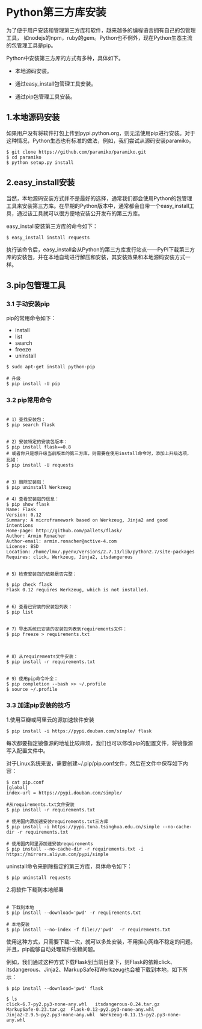 # Python第三方库安装

为了便于用户安装和管理第三方库和软件，越来越多的编程语言拥有自己的包管理工具，
如nodejs的npm，ruby的gem。Python也不例外，现在Python生态主流的包管理工具是pip。

Python中安装第三方库的方式有多种，具体如下。

- 本地源码安装。

- 通过easy_install包管理工具安装。

- 通过pip包管理工具安装。

## 1.本地源码安装

如果用户没有将软件打包上传到pypi.python.org，则无法使用pip进行安装。对于这种情况，Python生态也有标准的做法，例如，我们尝试从源码安装paramiko。
```shell
$ git clone https://github.com/paramiko/paramiko.git
$ cd paramiko
$ python setup.py install
```


## 2.easy_install安装

当然，本地源码安装方式并不是最好的选择，通常我们都会使用Python的包管理工具来安装第三方库。在早期的Python版本中，通常都会自带一个easy_install工具，通过该工具就可以很方便地安装公开发布的第三方库。

easy_install安装第三方库的命令如下：

```shell
$ easy_install install requests
```
执行该命令后，easy_install会从Python的第三方库发行站点——PyPI下载第三方库的安装包，并在本地自动进行解压和安装，其安装效果和本地源码安装方式一样。

## 3.pip包管理工具

### 3.1 手动安装pip

pip的常用命令如下：

- install
- list
- search
- freeze
- uninstall



```shell
$ sudo apt-get install python-pip

# 升级
$ pip install -U pip
```





### 3.2 pip常用命令
```shell

# 1）查找安装包：
$ pip search flask


# 2）安装特定的安装包版本：
$ pip install flask==0.8
# 或者你只是想升级当前版本的第三方库，则需要在使用install命令时，添加上升级选项，比如：
$ pip install -U requests


# 3）删除安装包：
$ pip uninstall Werkzeug

# 4）查看安装包的信息：
$ pip show flask
Name: Flask
Version: 0.12
Summary: A microframework based on Werkzeug, Jinja2 and good intentions
Home-page: http://github.com/pallets/flask/
Author: Armin Ronacher
Author-email: armin.ronacher@active-4.com
License: BSD
Location: /home/lmx/.pyenv/versions/2.7.13/lib/python2.7/site-packages
Requires: click, Werkzeug, Jinja2, itsdangerous


# 5）检查安装包的依赖是否完整：

$ pip check flask
Flask 0.12 requires Werkzeug, which is not installed.


# 6）查看已安装的安装包列表：
$ pip list


# 7）导出系统已安装的安装包列表到requirements文件：
$ pip freeze > requirements.txt



# 8）从requirements文件安装：
$ pip install -r requirements.txt


# 9）使用pip命令补全：
$ pip completion --bash >> ~/.profile
$ source ~/.profile
```



### 3.3 加速pip安装的技巧

1.使用豆瓣或阿里云的源加速软件安装
```shell
$ pip install -i https://pypi.douban.com/simple/ flask
```
每次都要指定镜像源的地址比较麻烦，我们也可以修改pip的配置文件，将镜像源写入配置文件中。

对于Linux系统来说，需要创建~/.pip/pip.conf文件，然后在文件中保存如下内容：

```shell
$ cat pip.conf
[global]
index-url = https://pypi.douban.com/simple/
```


```shell
#从requirements.txt文件安装
$ pip install -r requirements.txt

# 使用国内源加速安装requirements.txt三方库
$ pip install -i https://pypi.tuna.tsinghua.edu.cn/simple --no-cache-dir -r requirements.txt

# 使用国内阿里源加速安装requirements
$ pip install --no-cache-dir -r requirements.txt -i https://mirrors.aliyun.com/pypi/simple
```

uninstall命令来删除指定的第三方库，具体命令如下：

```shell
$ pip uninstall requests
```


2.将软件下载到本地部署


```shell

# 下载到本地
$ pip install --download='pwd' -r requirements.txt

# 本地安装
$ pip install --no-index -f file://'pwd'  -r requirements.txt
```

使用这种方式，只需要下载一次，就可以多处安装，不用担心网络不稳定的问题。并且，pip能够自动处理软件依赖问题。

例如，我们通过这种方式下载Flask到当前目录下，则Flask的依赖click、itsdangerous、Jinja2、MarkupSafe和Werkzeug也会被下载到本地，如下所示：

```shell
$ pip install --download='pwd' flask

$ ls
click-6.7-py2.py3-none-any.whl   itsdangerous-0.24.tar.gz
MarkupSafe-0.23.tar.gz  Flask-0.12-py2.py3-none-any.whl
Jinja2-2.9.5-py2.py3-none-any.whl  Werkzeug-0.11.15-py2.py3-none-any.whl
```